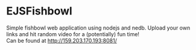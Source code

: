 # EJSFishbowl
Simple fishbowl web application using nodejs and nedb. Upload your own links and hit random video for a (potentially) fun time!
<br>
Can be found at http://159.203.170.193:8081/
